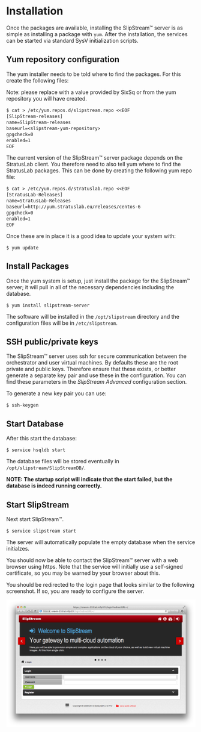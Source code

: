 # Installation

Once the packages are available, installing the SlipStream™ server is
as simple as installing a package with `yum`.  After the installation,
the services can be started via standard SysV initialization scripts.

## Yum repository configuration

The yum installer needs to be told where to find the packages. For this
create the following files:

Note: please replace *<slipstream-yum-repository>* with a value provided
by SixSq or from the yum repository you will have created.

    $ cat > /etc/yum.repos.d/slipstream.repo <<EOF
    [SlipStream-releases]
    name=SlipStream-releases
    baseurl=<slipstream-yum-repository>
    gpgcheck=0
    enabled=1
    EOF

The current version of the SlipStream™ server package depends on
the StratusLab client.  You therefore need to also tell yum where to find
the StratusLab packages.  This can be done by creating the following yum
repo file:

    $ cat > /etc/yum.repos.d/stratuslab.repo <<EOF
    [StratusLab-Releases]
    name=StratusLab-Releases
    baseurl=http://yum.stratuslab.eu/releases/centos-6
    gpgcheck=0
    enabled=1
    EOF

Once these are in place it is a good idea to update your system with:

    $ yum update

## Install Packages

Once the yum system is setup, just install the
package for the SlipStream™ server; it will pull in all of the
necessary dependencies including the database.

    $ yum install slipstream-server

The software will be installed in the `/opt/slipstream` directory and
the configuration files will be in `/etc/slipstream`.

## SSH public/private keys

The SlipStream™ server uses ssh for secure communication between the
orchestrator and user virtual machines. By defaults these are the
root private and public keys. Therefore ensure that these exists, or
better generate a separate key pair and use these in the configuration.
You can find these parameters in the *SlipStream Advanced* configuration
section.  

To generate a new key pair you can use:

    $ ssh-keygen

## Start Database

After this start the database:

    $ service hsqldb start

The database files will be stored eventually in
`/opt/slipstream/SlipStreamDB/`.

**NOTE: The startup script will indicate that the start failed, but
the database is indeed running correctly.**

## Start SlipStream

Next start SlipStream™.

    $ service slipstream start

The server will automatically populate the empty database when the
service initialzes. 

You should now be able to contact the SlipStream™ server with a web
browser using https.  Note that the service will initially use a self-signed
certificate, so you may be warned by your browser about this.

You should be redirected to the login page that looks similar to
the following screenshot.  If so, you are ready to configure the
server.

![SlipStream™ Login Page](images/screenshot-login.png)

